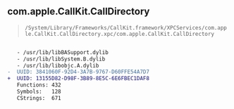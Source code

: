 ## com.apple.CallKit.CallDirectory

> `/System/Library/Frameworks/CallKit.framework/XPCServices/com.apple.CallKit.CallDirectory.xpc/com.apple.CallKit.CallDirectory`

```diff

   - /usr/lib/libBASupport.dylib
   - /usr/lib/libSystem.B.dylib
   - /usr/lib/libobjc.A.dylib
-  UUID: 3841060F-92D4-3A7B-9767-D60FFE54A7D7
+  UUID: 13155D82-D98F-3B89-8E5C-6E6FBEC1DAF8
   Functions: 432
   Symbols:   128
   CStrings:  671

```
